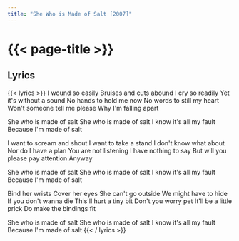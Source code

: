 ```yaml
---
title: "She Who is Made of Salt [2007]"
---
```

# {{< page-title >}}

## Lyrics
{{< lyrics >}}
I wound so easily
Bruises and cuts abound
I cry so readily
Yet it's without a sound
No hands to hold me now
No words to still my heart
Won't someone tell me please
Why I'm falling apart

She who is made of salt
She who is made of salt
I know it's all my fault
Because I'm made of salt

I want to scream and shout
I want to take a stand
I don't know what about
Nor do I have a plan
You are not listening
I have nothing to say
But will you please pay attention
Anyway

She who is made of salt
She who is made of salt
I know it's all my fault
Because I'm made of salt

Bind her wrists
Cover her eyes
She can't go outside
We might have to hide
If you don't wanna die
This'll hurt a tiny bit
Don't you worry pet
It'll be a little prick
Do make the bindings fit

She who is made of salt
She who is made of salt
I know it's all my fault
Because I'm made of salt
{{< / lyrics >}}
